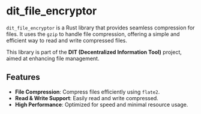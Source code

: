 # dit_file_encryptor

`dit_file_encryptor` is a Rust library that provides seamless compression for files. It uses the `gzip` to handle file compression, offering a simple and efficient way to read and write compressed files.

This library is part of the **DIT (Decentralized Information Tool)** project, aimed at enhancing file management.

## Features

- **File Compression**: Compress files efficiently using `flate2`.
- **Read & Write Support**: Easily read and write compressed.
- **High Performance**: Optimized for speed and minimal resource usage.

